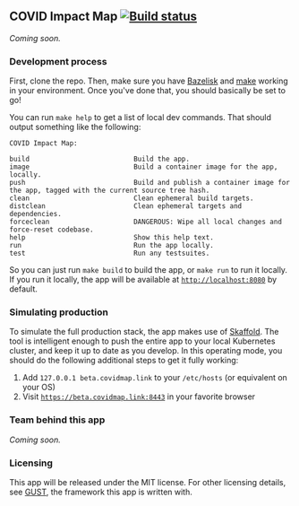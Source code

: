 
## COVID Impact Map  [![Build status](https://badge.buildkite.com/f3cfe4096b4a4624c50ef31a9075fba4898ea34c6bc6ff731d.svg)](https://buildkite.com/bloomworks/covid-impact-map)

*Coming soon.*


### Development process

First, clone the repo. Then, make sure you have [Bazelisk](https://github.com/bazelbuild/bazelisk) and [make](https://www.gnu.org/software/make/) working in your environment. Once you've done that, you should basically be set to go!

You can run `make help` to get a list of local dev commands. That should output something like the following:

```
COVID Impact Map:

build                          Build the app.
image                          Build a container image for the app, locally.
push                           Build and publish a container image for the app, tagged with the current source tree hash.
clean                          Clean ephemeral build targets.
distclean                      Clean ephemeral targets and dependencies.
forceclean                     DANGEROUS: Wipe all local changes and force-reset codebase.
help                           Show this help text.
run                            Run the app locally.
test                           Run any testsuites.
```

So you can just run `make build` to build the app, or `make run` to run it locally. If you run it locally, the app will be available at [`http://localhost:8080`](http://localhost:8080) by default.


### Simulating production

To simulate the full production stack, the app makes use of [Skaffold](https://skaffold.dev/). The tool is intelligent enough to push the entire app to your local Kubernetes cluster, and keep it up to date as you develop. In this operating mode, you should do the following additional steps to get it fully working:

1. Add `127.0.0.1 beta.covidmap.link` to your `/etc/hosts` (or equivalent on your OS)
2. Visit [`https://beta.covidmap.link:8443`](https://beta.covidmap.link:8443) in your favorite browser



### Team behind this app

*Coming soon.*


### Licensing

This app will be released under the MIT license. For other licensing details, see [GUST](https://github.com/sgammon/gust), the framework this app is written with.

